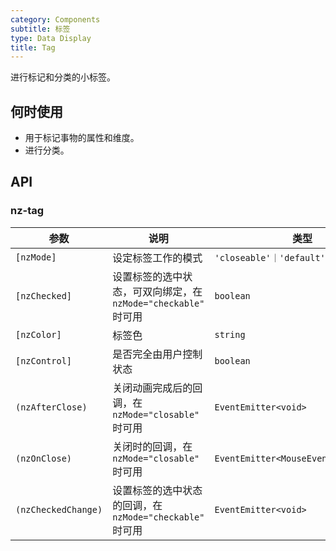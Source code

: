 ```yaml
---
category: Components
subtitle: 标签
type: Data Display
title: Tag
---
```


进行标记和分类的小标签。

## 何时使用

- 用于标记事物的属性和维度。
- 进行分类。

## API

### nz-tag

| 参数 | 说明 | 类型 | 默认值 |
| --- | --- | --- | --- |
| `[nzMode]` | 设定标签工作的模式 | `'closeable'｜'default'｜'checkable'` | `'default'` |
| `[nzChecked]` | 设置标签的选中状态，可双向绑定，在 `nzMode="checkable"` 时可用 | `boolean` | `false` |
| `[nzColor]` | 标签色 | `string` | - |
| `[nzControl]` | 是否完全由用户控制状态 | `boolean` | `false` |
| `(nzAfterClose)` | 关闭动画完成后的回调，在 `nzMode="closable"` 时可用 | `EventEmitter<void>` | - |
| `(nzOnClose)` | 关闭时的回调，在 `nzMode="closable"` 时可用 | `EventEmitter<MouseEvent>` | - |
| `(nzCheckedChange)` | 设置标签的选中状态的回调，在 `nzMode="checkable"` 时可用 | `EventEmitter<void>` | - |
